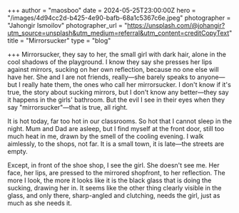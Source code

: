 +++
author = "maosboo"
date = 2024-05-25T23:00:00Z
hero = "/images/4d94cc2d-b425-4e90-bafb-68a1c5367c6e.jpeg"
photographer = "Jahongir Ismoilov"
photographer_url = "https://unsplash.com/@johangir?utm_source=unsplash&utm_medium=referral&utm_content=creditCopyText"
title = "Mirrorsucker"
type = "blog"

+++
Mirrorsucker, they say to her, the small girl with dark hair, alone in the cool shadows of the playground. I know they say she presses her lips against mirrors, sucking on her own reflection, because no one else will have her. She and I are not friends, really—she barely speaks to anyone—but I really hate them, the ones who call her mirrorsucker. I don't know if it's true, the story about sucking mirrors, but I don't know any better—they say it happens in the girls' bathroom. But the evil I see in their eyes when they say "mirrorsucker"—that is true, all right.

It is hot today, far too hot in our classrooms. So hot that I cannot sleep in the night. Mum and Dad are asleep, but I find myself at the front door, still too much heat in me, drawn by the smell of the cooling evening. I walk aimlessly, to the shops, not far. It is a small town, it is late—the streets are empty. 

Except, in front of the shoe shop, I see the girl. She doesn't see me. Her face, her lips, are pressed to the mirrored shopfront, to her reflection. The more I look, the more it looks like it is the black glass that is doing the sucking, drawing her in. It seems like the other thing clearly visible in the glass, and only there, sharp-angled and clutching, needs the girl, just as much as she needs it.
